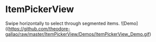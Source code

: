 # ItemPickerView
Swipe horizontally to select through segmented items. 
![Demo]((https://github.com/theodore-gallao/raw/master/ItemPickerView/Demos/ItemPickerView_Demo.gif)
